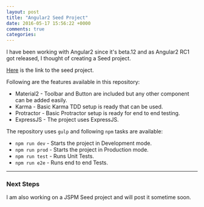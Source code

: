```yaml
---
layout: post
title: "Angular2 Seed Project"
date: 2016-05-17 15:56:22 +0000
comments: true
categories: 
---
```

I have been working with Angular2 since it's beta.12 and as Angular2 RC1 got released, I thought of creating a Seed project.

[Here](https://github.com/RamVellanki/ng2-material-tdd-e2e-seed) is the link to the seed project.

Following are the features available in this repository:
* Material2 - Toolbar and Button are included but any other component can be added easily.
* Karma - Basic Karma TDD setup is ready that can be used.
* Protractor - Basic Protractor setup is ready for end to end testing.
* ExpressJS - The project uses ExpressJS.

The repository uses `gulp` and following `npm` tasks are available:
* `npm run dev` - Starts the project in Development mode.
* `npm run prod` - Starts the project in Production mode.
* `npm run test` - Runs Unit Tests.
* `npm run e2e` - Runs end to end Tests.

---

### Next Steps
I am also working on a JSPM Seed project and will post it sometime soon.
